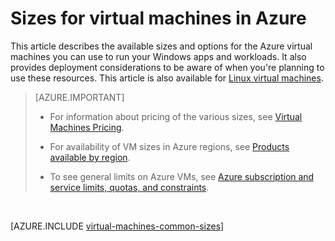 <properties
 pageTitle="Windows VM sizes | Microsoft Azure"
 description="Lists the different sizes available for Windows virtual machines in Azure."
 services="virtual-machines-windows"
 documentationCenter=""
 authors="cynthn"
 manager="timlt"
 editor=""
 tags="azure-resource-manager,azure-service-management"/>

<tags
ms.service="virtual-machines-windows"
 ms.devlang="na"
 ms.topic="article"
 ms.tgt_pltfrm="vm-windows"
 ms.workload="infrastructure-services"
 ms.date="11/01/2016"
 ms.author="cynthn"/>

# Sizes for virtual machines in Azure

This article describes the available sizes and options for the Azure virtual machines you can use to run your Windows apps and workloads. It also provides deployment considerations to be aware of when you're planning to use these resources.  This article is also available for [Linux virtual machines](virtual-machines-linux-sizes.md).

>[AZURE.IMPORTANT] 
>
>- For information about pricing of the various sizes, see [Virtual Machines Pricing](https://azure.microsoft.com/pricing/details/virtual-machines/#Windows). 
>
>- For availability of VM sizes in Azure regions, see [Products available by region](https://azure.microsoft.com/regions/services/).
>
>- To see general limits on Azure VMs, see [Azure subscription and service limits, quotas, and constraints](../azure-subscription-service-limits.md).
<br>    

[AZURE.INCLUDE [virtual-machines-common-sizes](../../includes/virtual-machines-common-sizes.md)]

